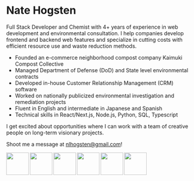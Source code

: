 <h1>Nate Hogsten</h1>

Full Stack Developer and Chemist with 4+ years of experience in web development and environmental consultation. I help companies develop frontend and backend web features and specialize in cutting costs with efficient resource use and waste reduction methods.

- Founded an e-commerce neighborhood compost company Kaimuki Compost Collective
- Managed Department of Defense (DoD) and State level environmental contracts
- Developed in-house Customer Relationship Management (CRM) software
- Worked on nationally publicized environmental investigation and remediation projects
- Fluent in English and intermediate in Japanese and Spanish
- Technical skills in React/Next.js, Node.js, Python, SQL, Typescript

I get excited about opportunities where I can work with a team of creative people on long-term visionary projects.

Shoot me a message at nlhogsten@gmail.com!


<img align="left" width="60px" src="https://cdn.jsdelivr.net/gh/devicons/devicon@latest/icons/python/python-original-wordmark.svg" />      
<img align="left" width="60px" src="https://cdn.jsdelivr.net/gh/devicons/devicon@latest/icons/nextjs/nextjs-original.svg" />
<img align="left" width="60px" src="https://cdn.jsdelivr.net/gh/devicons/devicon@latest/icons/react/react-original-wordmark.svg" />
<img align="left" width="60px" src="https://cdn.jsdelivr.net/gh/devicons/devicon@latest/icons/html5/html5-original.svg" />
<img align="left" width="60px" src="https://cdn.jsdelivr.net/gh/devicons/devicon@latest/icons/tailwindcss/tailwindcss-original-wordmark.svg" />
<img align="left" width="60px" src="https://cdn.jsdelivr.net/gh/devicons/devicon@latest/icons/css3/css3-original-wordmark.svg" />
          
          
          
          
          

